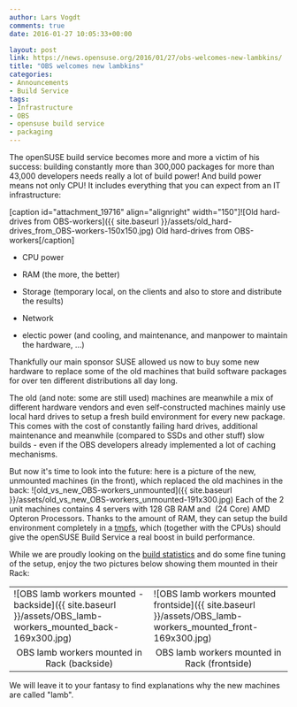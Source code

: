 ```yaml
---
author: Lars Vogdt
comments: true
date: 2016-01-27 10:05:33+00:00

layout: post
link: https://news.opensuse.org/2016/01/27/obs-welcomes-new-lambkins/
title: "OBS welcomes new lambkins"
categories:
- Announcements
- Build Service
tags:
- Infrastructure
- OBS
- opensuse build service
- packaging
---
```

The openSUSE build service becomes more and more a victim of his success: building constantly more than 300,000 packages for more than 43,000 developers needs really a lot of build power! And build power means not only CPU! It includes everything that you can expect from an IT infrastructure:

[caption id="attachment_19716" align="alignright" width="150"]![Old hard-drives from OBS-workers]({{ site.baseurl }}/assets/old_hard-drives_from_OBS-workers-150x150.jpg) Old hard-drives from OBS-workers[/caption]



	
  * CPU power

	
  * RAM (the more, the better)

	
  * Storage (temporary local, on the clients and also to store and distribute the results)

	
  * Network

	
  * electic power (and cooling, and maintenance, and manpower to maintain the hardware, ...)


Thankfully our main sponsor SUSE allowed us now to buy some new hardware to replace some of the old machines that build software packages for over ten different distributions all day long.

<!-- more -->

The old (and note: some are still used) machines are meanwhile a mix of different hardware vendors and even self-constructed machines mainly use local hard drives to setup a fresh build environment for every new package. This comes with the cost of constantly failing hard drives, additional maintenance and meanwhile (compared to SSDs and other stuff) slow builds - even if the OBS developers already implemented a lot of caching mechanisms.

But now it's time to look into the future: here is a picture of the new, unmounted machines (in the front), which replaced the old machines in the back:
![old_vs_new_OBS-workers_unmounted]({{ site.baseurl }}/assets/old_vs_new_OBS-workers_unmounted-191x300.jpg)
Each of the 2 unit machines contains 4 servers with 128 GB RAM and  (24 Core) AMD Opteron Processors. Thanks to the amount of RAM, they can setup the build environment completely in a [tmpfs](https://en.wikipedia.org/wiki/Tmpfs), which (together with the CPUs) should give the openSUSE Build Service a real boost in build performance.

While we are proudly looking on the [build statistics](https://build.opensuse.org/monitor) and do some fine tuning of the setup, enjoy the two pictures below showing them mounted in their Rack:
<table width="100%" border="0" >
<tbody >
<tr >

<td >![OBS lamb workers mounted - backside]({{ site.baseurl }}/assets/OBS_lamb-workers_mounted_back-169x300.jpg)
</td>

<td >![OBS lamb workers mounted frontside]({{ site.baseurl }}/assets/OBS_lamb-workers_mounted_front-169x300.jpg)
</td>
</tr>
<tr >

<td style="text-align: center;" >OBS lamb workers mounted in Rack (backside)
</td>

<td style="text-align: center;" >OBS lamb workers mounted in Rack (frontside)
</td>
</tr>
</tbody>
</table>

We will leave it to your fantasy to find explanations why the new machines are called "lamb". 		
